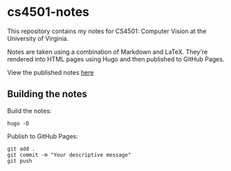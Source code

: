 # cs4501-notes
This repository contains my notes for CS4501: Computer Vision at the University of Virginia.

Notes are taken using a combination of Markdown and LaTeX. They're rendered into HTML pages using Hugo and then published to GitHub Pages.

View the published notes [here](https://joek13.github.io/cs4501-notes/)

## Building the notes
Build the notes:
```
hugo -D
```
Publish to GitHub Pages:
```
git add .
git commit -m "Your descriptive message"
git push
```
